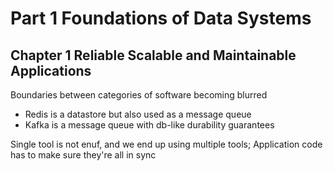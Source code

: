 # Part 1 Foundations of Data Systems

## Chapter 1 Reliable Scalable and Maintainable Applications

Boundaries between categories of software becoming blurred

  - Redis is a datastore but also used as a message queue
  - Kafka is a message queue with db-like durability guarantees
  
Single tool is not enuf, and we end up using multiple tools; Application code has to make sure they're all in sync

